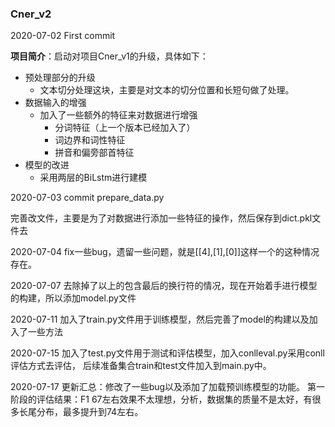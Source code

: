 ### Cner_v2

2020-07-02 First commit

**项目简介**：启动对项目Cner_v1的升级，具体如下：

- 预处理部分的升级
  - 文本切分处理这块，主要是对文本的切分位置和长短句做了处理。
- 数据输入的增强
  - 加入了一些额外的特征来对数据进行增强
    - 分词特征（上一个版本已经加入了）
    - 词边界和词性特征
    - 拼音和偏旁部首特征
- 模型的改进
  - 采用两层的BiLstm进行建模

2020-07-03  commit prepare_data.py

完善改文件，主要是为了对数据进行添加一些特征的操作，然后保存到dict.pkl文件去

2020-07-04 fix一些bug，遗留一些问题，就是[[4],[1],[0]]这样一个的这种情况存在。

2020-07-07 去除掉了以上的包含最后的换行符的情况，现在开始着手进行模型的构建，所以添加model.py文件

2020-07-11 加入了train.py文件用于训练模型，然后完善了model的构建以及加入了一些方法

2020-07-15 加入了test.py文件用于测试和评估模型，加入conlleval.py采用conll评估方式去评估，
后续准备集合train和test文件加入到main.py中。

2020-07-17 更新汇总：修改了一些bug以及添加了加载预训练模型的功能。
第一阶段的评估结果：F1 67左右效果不太理想，分析，数据集的质量不是太好，有很多长尾分布，最多提升到74左右。